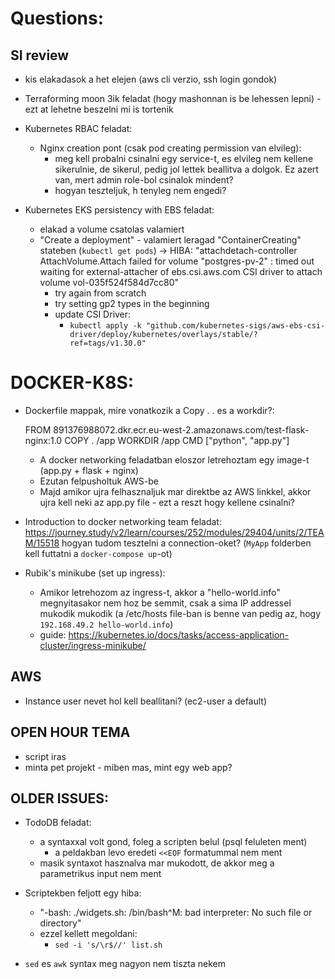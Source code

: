 # Questions:  

## SI review
- kis elakadasok a het elejen (aws cli verzio, ssh login gondok)

- Terraforming moon 3ik feladat (hogy mashonnan is be lehessen lepni) - ezt at lehetne beszelni mi is tortenik
 
- Kubernetes RBAC feladat:
    - Nginx creation pont (csak pod creating permission van elvileg):
        - meg kell probalni csinalni egy service-t, es elvileg nem kellene sikerulnie, de sikerul, pedig jol lettek beallitva a dolgok. Ez azert van, mert admin role-bol csinalok mindent?
        - hogyan teszteljuk, h tenyleg nem engedi?

- Kubernetes EKS persistency with EBS feladat:
    - elakad a volume csatolas valamiert
    - "Create a deployment" - valamiert leragad "ContainerCreating" stateben (`kubectl get pods`) -> HIBA: "attachdetach-controller  AttachVolume.Attach failed for volume "postgres-pv-2" : timed out waiting for external-attacher of ebs.csi.aws.com CSI driver to attach volume vol-035f524f584d7cc80"
        - try again from scratch
        - try setting gp2 types in the beginning
        - update CSI Driver:
            - `kubectl apply -k "github.com/kubernetes-sigs/aws-ebs-csi-driver/deploy/kubernetes/overlays/stable/?ref=tags/v1.30.0"`
            
# DOCKER-K8S:
- Dockerfile mappak, mire vonatkozik a Copy . . es a workdir?:

    FROM 891376988072.dkr.ecr.eu-west-2.amazonaws.com/test-flask-nginx:1.0
    COPY . /app
    WORKDIR /app
    CMD ["python", "app.py"]

    - A docker networking feladatban eloszor letrehoztam egy image-t (app.py + flask + nginx)
    - Ezutan felpusholtuk AWS-be
    - Majd amikor ujra felhasznaljuk mar direktbe az AWS linkkel, akkor ujra kell neki az app.py file - ezt a reszt hogy kellene csinalni?

- Introduction to docker networking team feladat:
    https://journey.study/v2/learn/courses/252/modules/29404/units/2/TEAM/15518
    hogyan tudom tesztelni a connection-oket? (`MyApp` folderben kell futtatni a `docker-compose up`-ot)

- Rubik's minikube (set up ingress):
    - Amikor letrehozom az ingress-t, akkor a "hello-world.info" megnyitasakor nem hoz be semmit, csak a sima IP addressel mukodik mukodik (a /etc/hosts file-ban is benne van pedig az, hogy `192.168.49.2 hello-world.info`)
    - guide: https://kubernetes.io/docs/tasks/access-application-cluster/ingress-minikube/

## AWS
- Instance user nevet hol kell beallitani? (ec2-user a default)

## OPEN HOUR TEMA
- script iras
- minta pet projekt - miben mas, mint egy web app?

## OLDER ISSUES:

- TodoDB feladat:
    - a syntaxxal volt gond, foleg a scripten belul (psql feluleten ment)
        - a peldakban levo eredeti `<<EOF` formatummal nem ment
    - masik syntaxot hasznalva mar mukodott, de akkor meg a parametrikus input nem ment

- Scriptekben feljott egy hiba:
    - "-bash: ./widgets.sh: /bin/bash^M: bad interpreter: No such file or directory"
    - ezzel kellett megoldani:
        - `sed -i 's/\r$//' list.sh`

- `sed` es `awk` syntax meg nagyon nem tiszta nekem